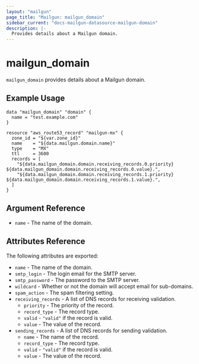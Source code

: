 ```yaml
---
layout: "mailgun"
page_title: "Mailgun: mailgun_domain"
sidebar_current: "docs-mailgun-datasource-mailgun-domain"
description: |-
  Provides details about a Mailgun domain.
---
```


# mailgun\_domain

`mailgun_domain` provides details about a Mailgun domain.

## Example Usage

```hcl
data "mailgun_domain" "domain" {
  name = "test.example.com"
}

resource "aws_route53_record" "mailgun-mx" {
  zone_id = "${var.zone_id}"
  name    = "${data.mailgun.domain.name}"
  type    = "MX"
  ttl     = 3600
  records = [
    "${data.mailgun_domain.domain.receiving_records.0.priority} ${data.mailgun_domain.domain.receiving_records.0.value}.",
    "${data.mailgun_domain.domain.receiving_records.1.priority} ${data.mailgun_domain.domain.receiving_records.1.value}.",
  ]
}
```

## Argument Reference

* `name` - The name of the domain.

## Attributes Reference

The following attributes are exported:

* `name` - The name of the domain.
* `smtp_login` - The login email for the SMTP server.
* `smtp_password` - The password to the SMTP server.
* `wildcard` - Whether or not the domain will accept email for sub-domains.
* `spam_action` - The spam filtering setting.
* `receiving_records` - A list of DNS records for receiving validation.
    * `priority` - The priority of the record.
    * `record_type` - The record type.
    * `valid` - `"valid"` if the record is valid.
    * `value` - The value of the record.
* `sending_records` - A list of DNS records for sending validation.
    * `name` - The name of the record.
    * `record_type` - The record type.
    * `valid` - `"valid"` if the record is valid.
    * `value` - The value of the record.
